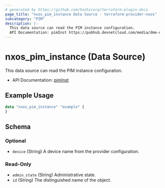 ```yaml
---
# generated by https://github.com/hashicorp/terraform-plugin-docs
page_title: "nxos_pim_instance Data Source - terraform-provider-nxos"
subcategory: "PIM"
description: |-
  This data source can read the PIM instance configuration.
  API Documentation: pimInst https://pubhub.devnetcloud.com/media/dme-docs-10-2-2/docs/Layer%203/pim:Inst/
---
```


# nxos_pim_instance (Data Source)

This data source can read the PIM instance configuration.

- API Documentation: [pimInst](https://pubhub.devnetcloud.com/media/dme-docs-10-2-2/docs/Layer%203/pim:Inst/)

## Example Usage

```terraform
data "nxos_pim_instance" "example" {
}
```

<!-- schema generated by tfplugindocs -->
## Schema

### Optional

- `device` (String) A device name from the provider configuration.

### Read-Only

- `admin_state` (String) Administrative state.
- `id` (String) The distinguished name of the object.


